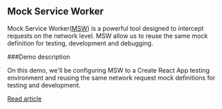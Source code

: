 ## Mock Service Worker

Mock Service Worker([MSW](https://mswjs.io/)) is a powerful tool designed to intercept requests on the network level. MSW allow us to reuse the same mock definition for testing, development and debugging.

###Demo description

On this demo, we'll be configuring MSW to a Create React App testing environment and reusing the same network request mock definitions for testing and development.

[Read article](https://ivstudio.com/testing/how-to-mock-network-requests-with-msw)
